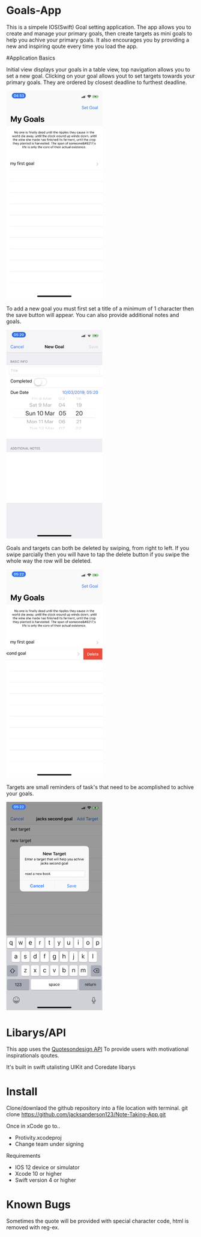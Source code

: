 # Goals-App
This is a simpele IOS(Swift) Goal setting application. The app allows you to create and manage your primary goals, then create targets as mini goals to help you achive your primary goals. It also encourages you by providing a new and inspiring qoute every time you load the app.

#Application Basics

Initial view displays your goals in a table view, top navigation allows you to set a new goal. Clicking on your goal allows yout to set targets towards your primary goals. They are ordered by closest deadline to furthest deadline.

<img src="Protivity/assets/Images/goals.jpeg" width="256">

To add a new goal you must first set a title of a minimum of 1 character then the save button will appear. You can also provide additional notes and goals. 

<img src="Protivity/assets/Images/new-goal.jpeg" width="256">

Goals and targets can both be deleted by swiping, from right to left. If you swipe parcially then you will have to tap the delete button if you swipe the whole way the row will be deleted.

<img src="Protivity/assets/Images/delete-goal.PNG" width="256">

Targets are small reminders of task's that need to be acomplished to achive your goals. 

<img src="Protivity/assets/Images/new-target.jpeg" width="256">

# Libarys/API

This app uses the <a href="http://quotesondesign.com">Quotesondesign API</a> To provide users with motivational inspirationals qoutes. 

It's built in swift utalisting UIKit and Coredate libarys


# Install

Clone/downlaod the github repository into a file location with terminal. 
git clone https://github.com/jacksanderson123/Note-Taking-App.git 

Once in xCode go to..
- Protivity.xcodeproj 
- Change team under signing

Requirements
- IOS 12 device or simulator
- Xcode 10 or higher
- Swift version 4 or higher


# Known Bugs
Sometimes the quote will be provided with special character code, html is removed with reg-ex. 
